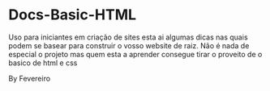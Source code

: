 # Docs-Basic-HTML

Uso para iniciantes em criação de sites esta ai algumas dicas nas quais podem se basear para construir o vosso website de raiz. Não é nada de especial o projeto mas quem esta a aprender consegue tirar o proveito de o basico de html e css 

By Fevereiro
